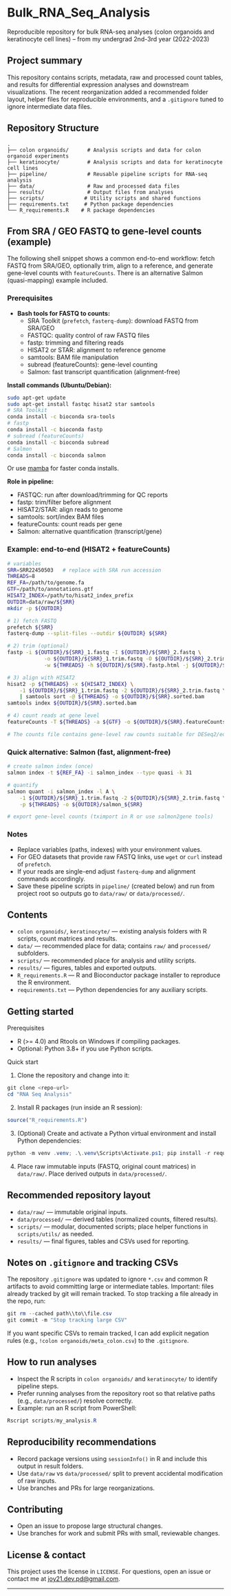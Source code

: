 # Bulk_RNA_Seq_Analysis

Reproducible repository for bulk RNA-seq analyses (colon organoids and keratinocyte cell lines) – from my undergrad 2nd-3rd year (2022-2023)

## Project summary
This repository contains scripts, metadata, raw and processed count tables, and results for differential expression analyses and downstream visualizations. The recent reorganization added a recommended folder layout, helper files for reproducible environments, and a `.gitignore` tuned to ignore intermediate data files.

## Repository Structure

```
.
├── colon organoids/      # Analysis scripts and data for colon organoid experiments
├── keratinocyte/         # Analysis scripts and data for keratinocyte cell lines
├── pipeline/             # Reusable pipeline scripts for RNA-seq analysis
├── data/                 # Raw and processed data files
├── results/              # Output files from analyses
├── scripts/             # Utility scripts and shared functions
├── requirements.txt     # Python package dependencies
└── R_requirements.R    # R package dependencies
```

## From SRA / GEO FASTQ to gene-level counts (example)

The following shell snippet shows a common end-to-end workflow: fetch FASTQ from SRA/GEO, optionally trim, align to a reference, and generate gene-level counts with `featureCounts`. There is an alternative Salmon (quasi-mapping) example included.


### Prerequisites
- **Bash tools for FASTQ to counts:**
	- SRA Toolkit (`prefetch`, `fasterq-dump`): download FASTQ from SRA/GEO
	- FASTQC: quality control of raw FASTQ files
	- fastp: trimming and filtering reads
	- HISAT2 or STAR: alignment to reference genome
	- samtools: BAM file manipulation
	- subread (featureCounts): gene-level counting
	- Salmon: fast transcript quantification (alignment-free)

**Install commands (Ubuntu/Debian):**
```bash
sudo apt-get update
sudo apt-get install fastqc hisat2 star samtools
# SRA Toolkit
conda install -c bioconda sra-tools
# fastp
conda install -c bioconda fastp
# subread (featureCounts)
conda install -c bioconda subread
# Salmon
conda install -c bioconda salmon
```
Or use [mamba](https://github.com/mamba-org/mamba) for faster conda installs.

**Role in pipeline:**
- FASTQC: run after download/trimming for QC reports
- fastp: trim/filter before alignment
- HISAT2/STAR: align reads to genome
- samtools: sort/index BAM files
- featureCounts: count reads per gene
- Salmon: alternative quantification (transcript/gene)

### Example: end-to-end (HISAT2 + featureCounts)

```bash
# variables
SRR=SRR22450503   # replace with SRA run accession 
THREADS=8
REF_FA=/path/to/genome.fa
GTF=/path/to/annotations.gtf
HISAT2_INDEX=/path/to/hisat2_index_prefix
OUTDIR=data/raw/${SRR}
mkdir -p ${OUTDIR}

# 1) fetch FASTQ
prefetch ${SRR}
fasterq-dump --split-files --outdir ${OUTDIR} ${SRR}

# 2) trim (optional)
fastp -i ${OUTDIR}/${SRR}_1.fastq -I ${OUTDIR}/${SRR}_2.fastq \
			-o ${OUTDIR}/${SRR}_1.trim.fastq -O ${OUTDIR}/${SRR}_2.trim.fastq \
			-w ${THREADS} -h ${OUTDIR}/${SRR}.fastp.html -j ${OUTDIR}/${SRR}.fastp.json

# 3) align with HISAT2
hisat2 -p ${THREADS} -x ${HISAT2_INDEX} \
	-1 ${OUTDIR}/${SRR}_1.trim.fastq -2 ${OUTDIR}/${SRR}_2.trim.fastq \
	| samtools sort -@ ${THREADS} -o ${OUTDIR}/${SRR}.sorted.bam
samtools index ${OUTDIR}/${SRR}.sorted.bam

# 4) count reads at gene level
featureCounts -T ${THREADS} -a ${GTF} -o ${OUTDIR}/${SRR}.featureCounts.txt ${OUTDIR}/${SRR}.sorted.bam

# The counts file contains gene-level raw counts suitable for DESeq2/edgeR downstream.
```

### Quick alternative: Salmon (fast, alignment-free)

```bash
# create salmon index (once)
salmon index -t ${REF_FA} -i salmon_index --type quasi -k 31

# quantify
salmon quant -i salmon_index -l A \
	-1 ${OUTDIR}/${SRR}_1.trim.fastq -2 ${OUTDIR}/${SRR}_2.trim.fastq \
	-p ${THREADS} -o ${OUTDIR}/salmon_${SRR}

# export gene-level counts (tximport in R or use salmon2gene tools)
```

### Notes
- Replace variables (paths, indexes) with your environment values.
- For GEO datasets that provide raw FASTQ links, use `wget` or `curl` instead of `prefetch`.
- If your reads are single-end adjust `fasterq-dump` and alignment commands accordingly.
- Save these pipeline scripts in `pipeline/` (created below) and run from project root so outputs go to `data/raw/` or `data/processed/`.
## Contents
- `colon organoids/`, `keratinocyte/` — existing analysis folders with R scripts, count matrices and results.
- `data/` — recommended place for data; contains `raw/` and `processed/` subfolders.
- `scripts/` — recommended place for analysis and utility scripts.
- `results/` — figures, tables and exported outputs.
- `R_requirements.R` — R and Bioconductor package installer to reproduce the R environment.
- `requirements.txt` — Python dependencies for any auxiliary scripts.

## Getting started

Prerequisites
- R (>= 4.0) and Rtools on Windows if compiling packages.
- Optional: Python 3.8+ if you use Python scripts.

Quick start
1. Clone the repository and change into it:

```powershell
git clone <repo-url>
cd "RNA Seq Analysis"
```

2. Install R packages (run inside an R session):

```r
source("R_requirements.R")
```

3. (Optional) Create and activate a Python virtual environment and install Python dependencies:

```powershell
python -m venv .venv; .\.venv\Scripts\Activate.ps1; pip install -r requirements.txt
```

4. Place raw immutable inputs (FASTQ, original count matrices) in `data/raw/`. Place derived outputs in `data/processed/`.

## Recommended repository layout
- `data/raw/` — immutable original inputs.
- `data/processed/` — derived tables (normalized counts, filtered results).
- `scripts/` — modular, documented scripts; place helper functions in `scripts/utils/` as needed.
- `results/` — final figures, tables and CSVs used for reporting.

## Notes on `.gitignore` and tracking CSVs
The repository `.gitignore` was updated to ignore `*.csv` and common R artifacts to avoid committing large or intermediate tables. Important: files already tracked by git will remain tracked. To stop tracking a file already in the repo, run:

```powershell
git rm --cached path\\to\\file.csv
git commit -m "Stop tracking large CSV"
```

If you want specific CSVs to remain tracked, I can add explicit negation rules (e.g., `!colon organoids/meta_colon.csv`) to the `.gitignore`.

## How to run analyses
- Inspect the R scripts in `colon organoids/` and `keratinocyte/` to identify pipeline steps.
- Prefer running analyses from the repository root so that relative paths (e.g., `data/processed/`) resolve correctly.
- Example: run an R script from PowerShell:

```powershell
Rscript scripts/my_analysis.R
```

## Reproducibility recommendations
- Record package versions using `sessionInfo()` in R and include this output in result folders.
- Use `data/raw` vs `data/processed/` split to prevent accidental modification of raw inputs.
- Use branches and PRs for large reorganizations.

## Contributing
- Open an issue to propose large structural changes.
- Use branches for work and submit PRs with small, reviewable changes.

## License & contact
This project uses the license in `LICENSE`. For questions, open an issue or contact me at [joy21.dev.pd@gmail.com](mailto:joy21.dev.pd@gmail.com).

---

